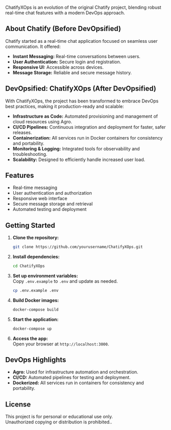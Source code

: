 ChatifyXOps is an evolution of the original Chatify project, blending robust real-time chat features with a modern DevOps approach. 

## About Chatify (Before DevOpsified)

Chatify started as a real-time chat application focused on seamless user communication. It offered:
- **Instant Messaging:** Real-time conversations between users.
- **User Authentication:** Secure login and registration.
- **Responsive UI:** Accessible across devices.
- **Message Storage:** Reliable and secure message history.

## DevOpsified: ChatifyXOps (After DevOpsified)

With ChatifyXOps, the project has been transformed to embrace DevOps best practices, making it production-ready and scalable:
- **Infrastructure as Code:** Automated provisioning and management of cloud resources using Agro.
- **CI/CD Pipelines:** Continuous integration and deployment for faster, safer releases.
- **Containerization:** All services run in Docker containers for consistency and portability.
- **Monitoring & Logging:** Integrated tools for observability and troubleshooting.
- **Scalability:** Designed to efficiently handle increased user load.

## Features

- Real-time messaging
- User authentication and authorization
- Responsive web interface
- Secure message storage and retrieval
- Automated testing and deployment

## Getting Started

1. **Clone the repository:**
    ```bash
    git clone https://github.com/yourusername/ChatifyXOps.git
    ```
2. **Install dependencies:**
    ```bash
    cd ChatifyXOps
    ```
3. **Set up environment variables:**  
   Copy `.env.example` to `.env` and update as needed.
    ```bash
    cp .env.example .env
    ```
4. **Build Docker images:**
    ```bash
    docker-compose build
    ```
5. **Start the application:**
    ```bash
    docker-compose up
    ```
6. **Access the app:**  
   Open your browser at `http://localhost:3000`.

## DevOps Highlights

- **Agro:** Used for infrastructure automation and orchestration.
- **CI/CD:** Automated pipelines for testing and deployment.
- **Dockerized:** All services run in containers for consistency and portability.

## License

This project is for personal or educational use only.  
Unauthorized copying or distribution is prohibited..

